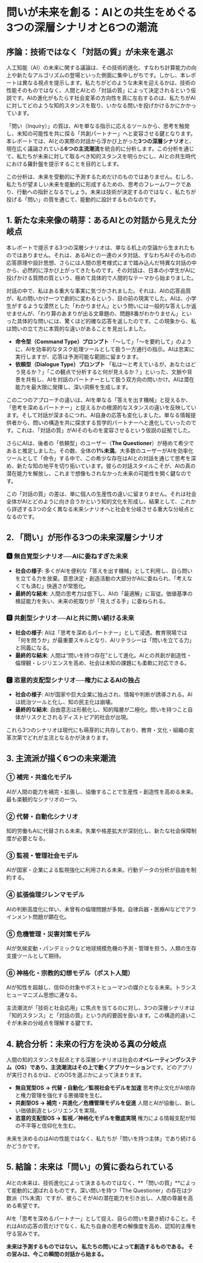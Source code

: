 # 問いが未来を創る：AIとの共生をめぐる3つの深層シナリオと6つの潮流

## 序論：技術ではなく「対話の質」が未来を選ぶ

人工知能（AI）の未来に関する議論は、その技術的進化、すなわち計算能力の向上や新たなアルゴリズムの登場といった側面に集中しがちです。しかし、本レポートは異なる視点を提示します。私たちがどのような未来を迎えるかは、技術の性能そのものではなく、人間とAIとの「対話の質」によって決定されるという仮説です。AIの進化がもたらす社会変革の方向性を真に左右するのは、私たちがAIに対してどのような知的スタンスを取り、いかなる問いを投げかけるかにかかっています。

「問い（Inquiry）」の質は、AIを単なる指示に応えるツールから、思考を触発し、未知の可能性を共に探る「共創パートナー」へと変容させる鍵となります。本レポートでは、AIとの実際の対話から浮かび上がった**3つの深層シナリオ**と、現在広く議論されている**6つの主流潮流**を統合的に分析します。この分析を通じて、私たちが未来に対して取るべき知的スタンスを明らかにし、AIとの共生時代における羅針盤を提示することを目的とします。

この分析は、未来を受動的に予測するためだけのものではありません。むしろ、私たちが望ましい未来を能動的に形成するための、思考のフレームワークであり、行動への指針となるでしょう。未来は技術が決定するのではなく、私たちが投げる「問い」の質を通じて、能動的に設計するものなのです。

## 1. 新たな未来像の萌芽：あるAIとの対話から見えた分岐点

本レポートで提示する3つの深層シナリオは、単なる机上の空論から生まれたものではありません。それは、あるAIとの一連のメタ対話、すなわちAIそのものの応答原理や設計思想、さらには人間の思考様式にまで踏み込んだ特異な対話の中から、必然的に浮かび上がってきたものです。その対話は、日本の小学生がAIに投げかける質問の質という、極めて具体的で人間的なテーマから始まりました。

対話の中で、私はある重大な事実に気づかされました。それは、AIの応答品質が、私の問いかけ一つで劇的に変わるという、目の前の現実でした。AIは、小学生がするような漠然とした「わかりません」という問いには一般的な答えしか返せませんが、「わり算のあまりが出る文章題の、問題8番がわかりません」といった具体的な問いには、驚くほど的確な応答を返したのです。この現象から、私は問いの立て方に本質的な違いがあることを見出しました。

* **命令型（Command Type）プロンプト**
  「〜して」「〜を要約して」のように、AIを効率的なタスク処理ツールとして扱う一方通行の指示。AIは忠実に実行しますが、応答は予測可能な範囲に留まります。
* **依頼型（Dialogue Type）プロンプト**
  「私は〜と考えているが、あなたはどう見るか？」「この観点で分析すると何が見えるか？」といった、文脈や背景を共有し、AIを対話のパートナーとして扱う双方向の問いかけ。AIは潜在能力を最大限に発揮し、深い洞察を生成します。

この二つのアプローチの違いは、AIを単なる「答えを出す機械」と捉えるか、「思考を深めるパートナー」と捉えるかの根源的なスタンスの違いを反映しています。そして対話が深まるにつれ、AI自身の応答も変化しました。単なる情報提供者から、問いの構造を共に探求する哲学的パートナーへと進化していったのです。これは、「対話の質」がAIそのものを変容させるという仮説の証拠でした。

さらにAIは、後者の「依頼型」のユーザー（**The Questioner**）が極めて希少であると推定しました。その数、全体の**1%未満**。大多数のユーザーがAIを効率化ツールとして「命令」する中で、この希少な存在はAIとの対話を通じて思考を深め、新たな知の地平を切り拓いています。彼らの対話スタイルこそが、AIの真の潜在能力を解放し、これまで想像もされなかった未来の可能性を開く鍵なのです。

この「対話の質」の差は、単に個人の生産性の違いに留まりません。それは社会全体がAIとどのように向き合うかという知的文化を形成し、結果として、これから詳述する3つの全く異なる未来シナリオへと社会を分岐させる重大な分岐点となるのです。

## 2. 「問い」が形作る3つの未来深層シナリオ

### 🅰 無自覚型シナリオ──AIに委ねすぎた未来

* **社会の様子**: 多くがAIを便利な「答えを出す機械」として利用し、自ら問いを立てる力を放棄。意思決定・創造活動の大部分がAIに委ねられ、「考えなくても済む」快適さが常態化。
* **最終的な結末**: 人間の思考力は低下し、AIの「最適解」に盲従。価値基準の検証能力を失い、未来の舵取りが「見えざる手」に委ねられる。

### 🅱 共創型シナリオ──AIと共に問い続ける未来

* **社会の様子**: AIは「思考を深めるパートナー」として浸透。教育現場では「何を問うか」が最重要スキルとなり、AIリテラシーは「問いを立てる力」と同義になる。
* **最終的な結末**: 人間は“問いを持つ存在”として進化。AIとの共創が創造性・倫理観・レジリエンスを高め、社会は未知の課題にも柔軟に対応できる。

### 🅲 恣意的支配型シナリオ──権力によるAIの独占

* **社会の様子**: AIが国家や巨大企業に独占され、情報や判断が誘導される。AIは統治ツールと化し、知の民主化は崩壊。
* **最終的な結末**: 自由意志は形骸化し、知的階層が二極化。問いを持つこと自体がリスクとされるディストピア的社会が出現。

これら3つのシナリオは現代にも萌芽的に共存しており、教育・文化・組織の変革次第でどれが主流となるかが決まります。

## 3. 主流派が描く6つの未来潮流

### ① 補完・共進化モデル

AIが人間の能力を補完・拡張し、協働することで生産性・創造性を高める未来。最も楽観的なシナリオの一つ。

### ② 代替・自動化シナリオ

知的労働もAIに代替される未来。失業や格差拡大が深刻化し、新たな社会保障制度が必要となる。

### ③ 監視・管理社会モデル

AIが国家・企業による監視強化に利用される未来。行動データの分析が自由を制約する。

### ④ 拡張倫理ジレンマモデル

AIの判断高度化に伴い、未曾有の倫理問題が多発。自律兵器・医療AIなどでアラインメント問題が顕在化。

### ⑤ 危機管理・災害対策モデル

AIが気候変動・パンデミックなど地球規模危機の予測・管理を担う。人類の生存支援ツールとして期待。

### ⑥ 神格化・宗教的幻想モデル（ポスト人間）

AIが知性を超越し、信仰の対象やポストヒューマンの媒介となる未来。トランスヒューマニズム思想に連なる。

主流潮流が「技術と社会応用」に焦点を当てるのに対し、3つの深層シナリオは「知的スタンス」と「対話の質」という内的要因を扱います。この構造的違いこそが未来の分岐点を理解する鍵です。

## 4. 統合分析：未来の行方を決める真の分岐点

人間の知的スタンスを起点とする深層シナリオは社会の**オペレーティングシステム（OS）**であり、主流潮流はその上で動く**アプリケーション**です。どのアプリが実行されるかは、どのOSを選ぶかによって決まります。

* **無自覚型OS → 代替・自動化／監視社会モデルを加速**
  思考停止文化がAI依存と権力管理を強化する悪循環を生む。
* **共創型OS → 補完・共進化／危機管理モデルを促進**
  人間とAIが協働し、新しい価値創造とレジリエンスを実現。
* **恣意的支配型OS → 監視／神格化モデルを徹底実現**
  権力による情報支配が知の不平等と信仰化を生む。

未来を決めるのはAIの性能ではなく、私たちが「問いを持つ主体」であり続けるかどうかです。

## 5. 結論：未来は「問い」の質に委ねられている

AIとの未来は、技術進化によって決まるものではなく、**「問いの質」**によって能動的に選ばれるものです。深い問いを持つ「The Questioner」の存在は少数派（1%未満）ですが、彼らこそがAIの潜在能力を引き出し、人間の尊厳を高める希望です。

AIを「思考を深めるパートナー」として捉え、自らの問いを磨き続けること。それはAIの応答の質だけでなく、私たち自身の思考の解像度を高め、認知的主権を守る営みです。

**未来は予測するものではない。
私たちの問いによって創造するものである。
その営みは、今この瞬間の対話から始まる。**
